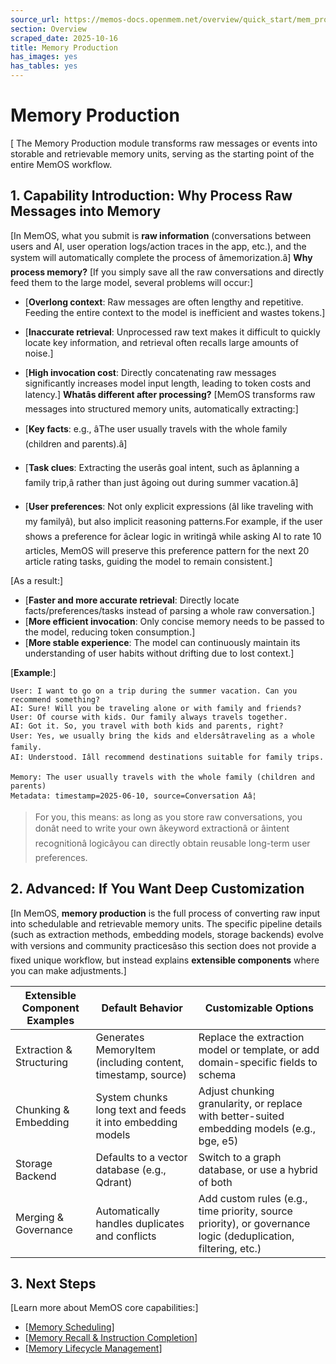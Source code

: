 ```yaml
---
source_url: https://memos-docs.openmem.net/overview/quick_start/mem_production
section: Overview
scraped_date: 2025-10-16
title: Memory Production
has_images: yes
has_tables: yes
---
```


# Memory Production
 [ The Memory Production module transforms raw messages or events into storable and retrievable memory units, serving as the starting point of the entire MemOS workflow. 
## 1. Capability Introduction: Why Process Raw Messages into Memory
 
[In MemOS, what you submit is **raw information** (conversations between users and AI, user operation logs/action traces in the app, etc.), and the system will automatically complete the process of âmemorization.â] **Why process memory?** [If you simply save all the raw conversations and directly feed them to the large model, several problems will occur:]
 
- [**Overlong context**: Raw messages are often lengthy and repetitive. Feeding the entire context to the model is inefficient and wastes tokens.]
- [**Inaccurate retrieval**: Unprocessed raw text makes it difficult to quickly locate key information, and retrieval often recalls large amounts of noise.]
- [**High invocation cost**: Directly concatenating raw messages significantly increases model input length, leading to token costs and latency.] **Whatâs different after processing?** [MemOS transforms raw messages into structured memory units, automatically extracting:]
 
- [**Key facts**: e.g., âThe user usually travels with the whole family (children and parents).â]
- [**Task clues**: Extracting the userâs goal intent, such as âplanning a family trip,â rather than just âgoing out during summer vacation.â]
- [**User preferences**:
Not only explicit expressions (âI like traveling with my familyâ), but also implicit reasoning patterns.For example, if the user shows a preference for âclear logic in writingâ while asking AI to rate 10 articles, MemOS will preserve this preference pattern for the next 20 article rating tasks, guiding the model to remain consistent.]
 
 
[As a result:]
 
- [**Faster and more accurate retrieval**: Directly locate facts/preferences/tasks instead of parsing a whole raw conversation.]
- [**More efficient invocation**: Only concise memory needs to be passed to the model, reducing token consumption.]
- [**More stable experience**: The model can continuously maintain its understanding of user habits without drifting due to lost context.]
 
 
[**Example**:]
 
```
User: I want to go on a trip during the summer vacation. Can you recommend something?
AI: Sure! Will you be traveling alone or with family and friends?
User: Of course with kids. Our family always travels together.
AI: Got it. So, you travel with both kids and parents, right?
User: Yes, we usually bring the kids and eldersâtraveling as a whole family.
AI: Understood. Iâll recommend destinations suitable for family trips.

```
 
```
Memory: The user usually travels with the whole family (children and parents)
Metadata: timestamp=2025-06-10, source=Conversation Aâ¦

```
 
> For you, this means: as long as you store raw conversations, you donât need to write your own âkeyword extractionâ or âintent recognitionâ logicâyou can directly obtain reusable long-term user preferences.
 
 
## 2. Advanced: If You Want Deep Customization
 
[In MemOS, **memory production** is the full process of converting raw input into schedulable and retrievable memory units. The specific pipeline details (such as extraction methods, embedding models, storage backends) evolve with versions and community practicesâso this section does not provide a fixed unique workflow, but instead explains **extensible components** where you can make adjustments.]
 
<table><thead><tr><th>Extensible Component Examples</th><th>Default Behavior</th><th>Customizable Options</th></tr></thead><tbody><tr><td>Extraction &amp; Structuring</td><td>Generates MemoryItem (including content, timestamp, source)</td><td>Replace the extraction model or template, or add domain-specific fields to schema</td></tr><tr><td>Chunking &amp; Embedding</td><td>System chunks long text and feeds it into embedding models</td><td>Adjust chunking granularity, or replace with better-suited embedding models (e.g., bge, e5)</td></tr><tr><td>Storage Backend</td><td>Defaults to a vector database (e.g., Qdrant)</td><td>Switch to a graph database, or use a hybrid of both</td></tr><tr><td>Merging &amp; Governance</td><td>Automatically handles duplicates and conflicts</td><td>Add custom rules (e.g., time priority, source priority), or governance logic (deduplication, filtering, etc.)</td></tr></tbody></table>
 
 
## 3. Next Steps
 
[Learn more about MemOS core capabilities:]
 
- [[Memory Scheduling](/overview/quick_start/mem_schedule)]
- [[Memory Recall & Instruction Completion](/overview/quick_start/mem_recall)]
- [[Memory Lifecycle Management](/overview/quick_start/mem_lifecycle)]
